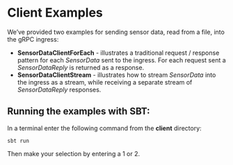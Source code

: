 # Client Examples

We’ve provided two examples for sending sensor data, read from a file, into the gRPC ingress:


- **SensorDataClientForEach** - illustrates a traditional request / response pattern for each *SensorData* sent to the ingress. For each request sent a *SensorDataReply* is returned as a response.
- **SensorDataClientStream** - illustrates how to stream *SensorData* into the ingress as a stream, while receiving a separate stream of *SensorDataReply* responses.

## Running the examples with SBT:

In a terminal enter the following command from the **client** directory:

```
sbt run
```
Then make your selection by entering a 1 or 2.
